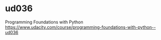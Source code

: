 # ud036
Programming Foundations with Python
https://www.udacity.com/course/programming-foundations-with-python--ud036

